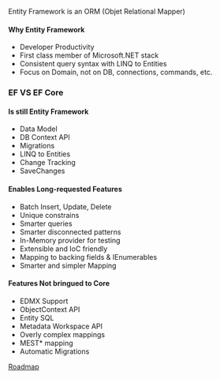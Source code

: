 Entity Framework is an ORM (Objet Relational Mapper)

#### Why Entity Framework
* Developer Productivity
* First class member of Microsoft.NET stack
* Consistent query syntax with LINQ to Entities
* Focus on Domain, not on DB, connections, commands, etc.

### EF VS EF Core

#### Is still Entity Framework
* Data Model
* DB Context API
* Migrations
* LINQ to Entities
* Change Tracking
* SaveChanges

#### Enables Long-requested Features
* Batch Insert, Update, Delete
* Unique constrains
* Smarter queries
* Smarter disconnected patterns
* In-Memory provider for testing
* Extensible and IoC friendly
* Mapping to backing fields & IEnumerables
* Smarter and simpler Mapping

#### Features Not bringued to Core
* EDMX Support
* ObjectContext API
* Entity SQL
* Metadata Workspace API
* Overly complex mappings
* MEST* mapping
* Automatic Migrations

[Roadmap](https://docs.microsoft.com/en-us/ef/core/what-is-new/roadmap)



